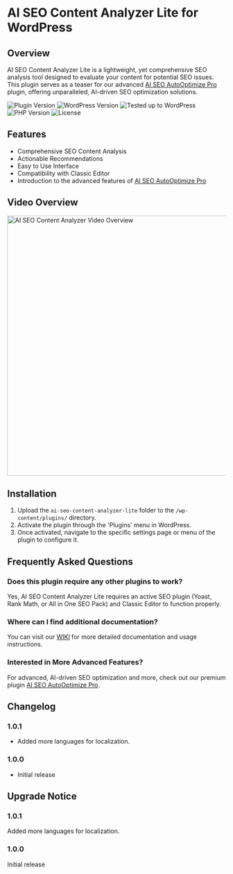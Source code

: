 # AI SEO Content Analyzer Lite for WordPress

## Overview

AI SEO Content Analyzer Lite is a lightweight, yet comprehensive SEO analysis tool designed to evaluate your content for potential SEO issues. This plugin serves as a teaser for our advanced [AI SEO AutoOptimize Pro](https://aiseo.buyreadysite.com) plugin, offering unparalleled, AI-driven SEO optimization solutions.

![Plugin Version](https://img.shields.io/badge/version-1.0.1-blue)
![WordPress Version](https://img.shields.io/badge/WordPress-5.0%2B-green)
![Tested up to WordPress](https://img.shields.io/badge/Tested%20up%20to%20WordPress-6.3.1-red)
![PHP Version](https://img.shields.io/badge/PHP-7.4%2B-yellow)
![License](https://img.shields.io/badge/license-GPL--2.0%2B-orange)

## Features

- Comprehensive SEO Content Analysis
- Actionable Recommendations
- Easy to Use Interface
- Compatibility with Classic Editor
- Introduction to the advanced features of [AI SEO AutoOptimize Pro](https://aiseo.buyreadysite.com)

## Video Overview

<a href="https://www.youtube.com/watch?v=e3S9ruUn4Gk" target="_blank">
  <img src="https://img.youtube.com/vi/e3S9ruUn4Gk/0.jpg" alt="AI SEO Content Analyzer Video Overview" width="600"/>
</a>

## Installation

1. Upload the `ai-seo-content-analyzer-lite` folder to the `/wp-content/plugins/` directory.
2. Activate the plugin through the 'Plugins' menu in WordPress.
3. Once activated, navigate to the specific settings page or menu of the plugin to configure it.

## Frequently Asked Questions

### Does this plugin require any other plugins to work?

Yes, AI SEO Content Analyzer Lite requires an active SEO plugin (Yoast, Rank Math, or All in One SEO Pack) and Classic Editor to function properly.

### Where can I find additional documentation?

You can visit our [WIKI](https://aiseo.buyreadysite.com/) for more detailed documentation and usage instructions.

### Interested in More Advanced Features?

For advanced, AI-driven SEO optimization and more, check out our premium plugin [AI SEO AutoOptimize Pro](https://aiseo.buyreadysite.com).

## Changelog

### 1.0.1
- Added more languages for localization.

### 1.0.0
- Initial release

## Upgrade Notice

### 1.0.1
Added more languages for localization.

### 1.0.0
Initial release
